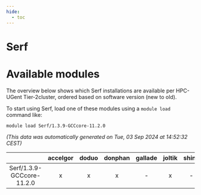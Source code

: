 ```yaml
---
hide:
  - toc
---
```


Serf
====

# Available modules


The overview below shows which Serf installations are available per HPC-UGent Tier-2cluster, ordered based on software version (new to old).

To start using Serf, load one of these modules using a `module load` command like:

```shell
module load Serf/1.3.9-GCCcore-11.2.0
```

*(This data was automatically generated on Tue, 03 Sep 2024 at 14:52:32 CEST)*  

| |accelgor|doduo|donphan|gallade|joltik|shinx|skitty|
| :---: | :---: | :---: | :---: | :---: | :---: | :---: | :---: |
|Serf/1.3.9-GCCcore-11.2.0|x|x|x|-|x|-|x|
